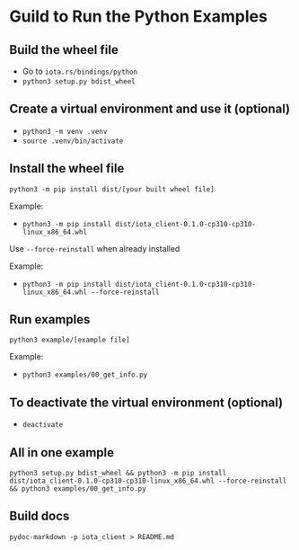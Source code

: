 # Guild to Run the Python Examples

## Build the wheel file

- Go to `iota.rs/bindings/python`
- `python3 setup.py bdist_wheel`

## Create a virtual environment and use it (optional)

- `python3 -m venv .venv`
- `source .venv/bin/activate`

## Install the wheel file

`python3 -m pip install dist/[your built wheel file]`

Example:

- `python3 -m pip install dist/iota_client-0.1.0-cp310-cp310-linux_x86_64.whl`

Use `--force-reinstall` when already installed

Example: 

- `python3 -m pip install dist/iota_client-0.1.0-cp310-cp310-linux_x86_64.whl --force-reinstall`

## Run examples

`python3 example/[example file]`

Example: 

- `python3 examples/00_get_info.py`

## To deactivate the virtual environment (optional)

- `deactivate`

## All in one example

`python3 setup.py bdist_wheel && python3 -m pip install dist/iota_client-0.1.0-cp310-cp310-linux_x86_64.whl --force-reinstall && python3 examples/00_get_info.py`

## Build docs

`pydoc-markdown -p iota_client > README.md`